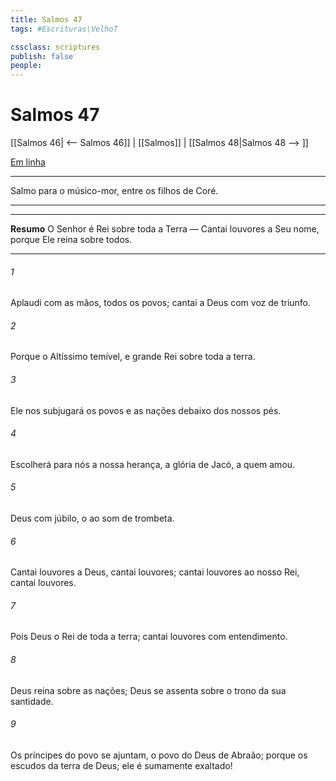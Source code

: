 ```yaml
---
title: Salmos 47
tags: #Escrituras\VelhoT

cssclass: scriptures
publish: false
people:
---
```


# Salmos 47
[[Salmos 46| <-- Salmos 46]] | [[Salmos]] | [[Salmos 48|Salmos 48 --> ]]

[Em linha](https://churchofjesuschrist.org/study/scriptures/ot/ps/47?lang=por)

---
Salmo para o músico-mor, entre os filhos de Coré.

---

---
__Resumo__
O Senhor é Rei sobre toda a Terra — Cantai louvores a Seu nome, porque Ele reina sobre todos.

---
###### 1 
Aplaudi com as mãos, todos os povos; cantai a Deus com voz de triunfo.

###### 2 
Porque o  Altíssimo  temível, e grande Rei sobre toda a terra.

###### 3 
Ele nos subjugará os povos e as nações debaixo dos nossos pés.

###### 4 
Escolherá para nós a nossa herança, a glória de Jacó, a quem amou. 

###### 5 
Deus  com júbilo, o   ao som de trombeta.

###### 6 
Cantai louvores a Deus, cantai louvores; cantai louvores ao nosso Rei, cantai louvores.

###### 7 
Pois Deus  o Rei de toda a terra; cantai louvores com entendimento.

###### 8 
Deus reina sobre as nações; Deus se assenta sobre o trono da sua santidade.

###### 9 
Os príncipes do povo se ajuntam, o povo do Deus de Abraão; porque os escudos da terra  de Deus; ele é sumamente exaltado!

